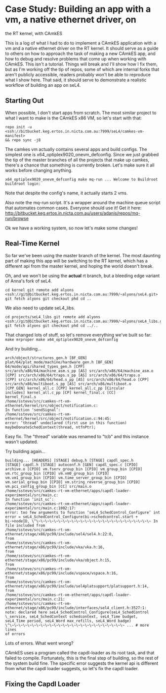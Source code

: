 # Case Study: Building an app with a vm, a native ethernet driver, on
the RT kernel, with CAmkES


This is a log of what I had to do to implement a CAmkES application with
a vm and a native ethernet driver on the RT kernel. It should serve as a
guide to others on how to approach the task of making a new CAmkES app,
and how to debug and resolve problems that come up when working with
CAmkES. This isn't a tutorial. Things will break and I'll show how I fix
them, but as I'm working off the tip of repos, some of which are
internal forks that aren't publicly accessible, readers probably won't
be able to reproduce what I show here. That said, it should serve to
demonstrate a realistic workflow of building an app on seL4.

## Starting Out


When possible, I don't start apps from scratch. The most similar project
to what I want to make is the CAmkES x86 VM, so let's start with that:
```
repo init -u
<ssh://bitbucket.keg.ertos.in.nicta.com.au:7999/seL4/camkes-vm-manifest>
&& repo sync -j8
```

The camkes vm actually contains several apps and build configs. The
simplest one is x64_optiplex9020_onevm_defconfig. Since we just
grabbed the tip of the master branches of all the projects that make up
camkes, there's a chance that something is currently broken. Let's make
sure it all works before changing anything.
``` make
x64_optiplex9020_onevm_defconfig make mq-run ... Welcome to Buildroot
buildroot login:
```

Note that despite the config's name, it actually starts 2 vms.

Also note the mq-run script. It's a wrapper around the machine queue
script that automates common cases. Everyone should use it! Get it here:
<http://bitbucket.keg.ertos.in.nicta.com.au/users/adanis/repos/mq-run/browse>

Ok we have a working system, so now let's make some changes!

## Real-Time Kernel


So far we've been using the master branch of the kernel. The most
daunting part of making this app will be switching to the RT kernel,
which has a different api from the master kernel, and hoping the world
doesn't break.

Oh, and we won't be using the **actual** rt branch, but a bleeding
edge variant of Anna's fork of seL4.
```
cd kernel git remote add alyons
<ssh://git@bitbucket.keg.ertos.in.nicta.com.au:7999/~alyons/seL4.git>
git fetch alyons git checkout phd cd ..
```

We also need to update seL4_libs.
```
cd projects/seL4_libs git remote add alyons
<ssh://git@bitbucket.keg.ertos.in.nicta.com.au:7999/~alyons/seL4_libs.git>
git fetch alyons git checkout phd cd ../..
```

That changed lots of stuff, so let's remove everything we've built so
far: ` make mrproper make x64_optiplex9020_onevm_defconfig `

And try building...
``` $ make 12:12:45 [KERNEL] [BF_GEN]
arch/object/structures_gen.h [BF_GEN]
plat/64/plat_mode/machine/hardware_gen.h [BF_GEN]
64/mode/api/shared_types_gen.h [CPP]
src/arch/x86/64/machine_asm.s_pp [AS] src/arch/x86/64/machine_asm.o
[CPP] src/arch/x86/64/traps.s_pp [AS] src/arch/x86/64/traps.o
[CPP] src/arch/x86/64/head.s_pp [AS] src/arch/x86/64/head.o [CPP]
src/arch/x86/multiboot.s_pp [AS] src/arch/x86/multiboot.o
[CPP_GEN] kernel_all.c [CPP] kernel_all.c_pp [Circular
includes] kernel_all.c_pp [CP] kernel_final.c [CC]
kernel_final.s
/home/ssteve/src/camkes-rt-vm-ethernet/kernel/src/object/notification.c:
In function ‘sendSignal’:
/home/ssteve/src/camkes-rt-vm-ethernet/kernel/src/object/notification.c:94:45:
error: ‘thread’ undeclared (first use in this function)
maybeDonateSchedContext(thread, ntfnPtr);
```

Easy fix. The "thread" variable was renamed to "tcb" and this instance
wasn't updated.

Try building again...
``` make ... [apps/capdl-loader-experimental]
building... [HEADERS] [STAGE] debug.h [STAGE] capdl_spec.h
[STAGE] capdl.h [STAGE] autoconf.h [GEN] capdl_spec.c [CPIO]
archive.o [CPIO] vm.fserv_group_bin [CPIO] vm_group_bin [CPIO]
vm.rtc_group_bin [CPIO] vm.vm0_group_bin [CPIO]
vm.vm1_group_bin [CPIO] vm.time_server_group_bin [CPIO]
vm.serial_group_bin [CPIO] vm.string_reverse_group_bin [CPIO]
vm.pci_config_group_bin [CC] src/main.o
/home/ssteve/src/camkes-rt-vm-ethernet/apps/capdl-loader-experimental/src/main.c:
In function ‘init_sc’:
/home/ssteve/src/camkes-rt-vm-ethernet/apps/capdl-loader-experimental/src/main.c:1002:17:
error: too few arguments to function ‘seL4_SchedControl_Configure’ int
error = seL4_SchedControl_Configure(bi->schedcontrol.start +
bi->nodeID, \^\~\~\~\~\~\~\~\~\~\~\~\~\~\~\~\~\~\~\~\~\~\~\~\~\~\~ In
file included from
/home/ssteve/src/camkes-rt-vm-ethernet/stage/x86/pc99/include/sel4/sel4.h:22:0,
from
/home/ssteve/src/camkes-rt-vm-ethernet/stage/x86/pc99/include/vka/vka.h:16,
from
/home/ssteve/src/camkes-rt-vm-ethernet/stage/x86/pc99/include/vka/object.h:15,
from
/home/ssteve/src/camkes-rt-vm-ethernet/stage/x86/pc99/include/vspace/vspace.h:16,
from
/home/ssteve/src/camkes-rt-vm-ethernet/stage/x86/pc99/include/sel4platsupport/platsupport.h:14,
from
/home/ssteve/src/camkes-rt-vm-ethernet/apps/capdl-loader-experimental/src/main.c:21:
/home/ssteve/src/camkes-rt-vm-ethernet/stage/x86/pc99/include/interfaces/sel4_client.h:3527:1:
note: declared here seL4_SchedControl_Configure(seL4_SchedControl
\_service, seL4_SchedContext schedcontext, seL4_Time budget,
seL4_Time period, seL4_Word max_refills, seL4_Word badge)
\^\~\~\~\~\~\~\~\~\~\~\~\~\~\~\~\~\~\~\~\~\~\~\~\~\~\~ ... # more lines
of errors
```

Lots of errors. What went wrong?

CAmkES uses a program called the capdl-loader as its root task, and that
failed to compile. Fortunately, this is the final step of building, so
the rest of the system build fine. The specific error suggests the
kernel api is different from what the capdl loader suggests, so let's
fix the capdl loader.

## Fixing the Capdl Loader

